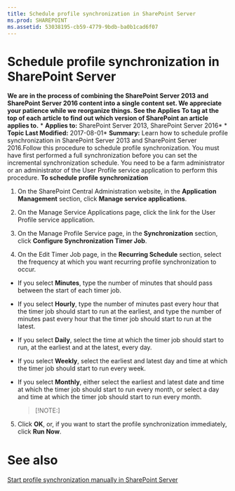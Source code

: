 ```yaml
---
title: Schedule profile synchronization in SharePoint Server
ms.prod: SHAREPOINT
ms.assetid: 53038195-cb59-4779-9bdb-ba0b1cad6f07
---
```



# Schedule profile synchronization in SharePoint Server
 **We are in the process of combining the SharePoint Server 2013 and SharePoint Server 2016 content into a single content set. We appreciate your patience while we reorganize things. See the Applies To tag at the top of each article to find out which version of SharePoint an article applies to.** * **Applies to:** SharePoint Server 2013, SharePoint Server 2016*  * **Topic Last Modified:** 2017-08-01* **Summary:** Learn how to schedule profile synchronization in SharePoint Server 2013 and SharePoint Server 2016.Follow this procedure to schedule profile synchronization. You must have first performed a full synchronization before you can set the incremental synchronization schedule. You need to be a farm administrator or an administrator of the User Profile service application to perform this procedure. **To schedule profile synchronization**
1. On the SharePoint Central Administration website, in the **Application Management** section, click **Manage service applications**.
    
  
2. On the Manage Service Applications page, click the link for the User Profile service application.
    
  
3. On the Manage Profile Service page, in the **Synchronization** section, click **Configure Synchronization Timer Job**.
    
  
4. On the Edit Timer Job page, in the **Recurring Schedule** section, select the frequency at which you want recurring profile synchronization to occur.
    
  - If you select **Minutes**, type the number of minutes that should pass between the start of each timer job.
    
  
  - If you select **Hourly**, type the number of minutes past every hour that the timer job should start to run at the earliest, and type the number of minutes past every hour that the timer job should start to run at the latest.
    
  
  - If you select **Daily**, select the time at which the timer job should start to run, at the earliest and at the latest, every day.
    
  
  - If you select **Weekly**, select the earliest and latest day and time at which the timer job should start to run every week.
    
  
  - If you select **Monthly**, either select the earliest and latest date and time at which the timer job should start to run every month, or select a day and time at which the timer job should start to run every month.
    
  

    > [!NOTE:]
      
5. Click **OK**, or, if you want to start the profile synchronization immediately, click **Run Now**.
    
  

# See also

#### 

 [Start profile synchronization manually in SharePoint Server](html/start-profile-synchronization-manually-in-sharepoint-server.md)
  
    
    

  
    
    

